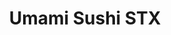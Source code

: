 ---
layout: place
title: "Umami Sushi STX"
permalink: //christiansted/umami-sushi-stx.html
stateAbbr: US
stateName: undefined
cityName: Christiansted
seo:
  name: "Umami Sushi STX"
  type: Restaurant
  links: null
description: "Looking for sushi in Christiansted, undefined? Check out Umami Sushi STX for a delightful Japanese dining experience. Enjoy a variety of sushi and other dish..."
place_id: ChIJjfCHWyO1GowRUtYmqdxeG-A
photos:
  - name: >-
      places/ChIJjfCHWyO1GowRUtYmqdxeG-A/photos/AeeoHcIy0e8Md7zU8uOddUpJWmuPxogvQ0fOpBoC6JuCA6CohuzLNy3eFpkRRZMAOxS3KhyONEdjM4w6XNYKWwpkTPnwi-JoTFQ4BJZfcxpjfxCgvgCJI85jhwiXA6df97OYDf6-eJAGv9yS7baeRn8fss_IqbHBBGBZ2A8r1s4WK6LpLx2JUWn4XqUNoaS80VJJaBxgVZx4laoXMa04e-TMOhQ_dWgFUhN8LPKQ2_BpK_PjjQMob5gy9nNdUnZyUPPvGLY0aCYJC8XYEUuJ0fE0UHZJiYBXz1Az8V302TbMeQxa_ENdSH8hv3djISh6A6JQYD-Pb7-NFtfPRX92m1EBLjUlocqZH6KqUzRbJ36poVUwygO4R0QhtfTqbK2TiLfm7YLpCmXe9iv9HprowAOoz35qrgb6r50AHc00Gvu4ZJtHrGWL
    widthPx: 1920
    heightPx: 1080
    authorAttributions:
      - displayName: Tadd Morris
        uri: https://maps.google.com/maps/contrib/101066148369641384594
        photoUri: >-
          https://lh3.googleusercontent.com/a/ACg8ocLr39Ab-vZD5cGcbBTnuGGNsJvqOh9MAzjsqXQbQVg67Jw6rds=s100-p-k-no-mo
    flagContentUri: >-
      https://www.google.com/local/imagery/report/?cb_client=maps_api_places.places_api&image_key=!1e10!2sCIHM0ogKEICAgIDL7umCyQE&hl=en-US
    googleMapsUri: >-
      https://www.google.com/maps/place//data=!3m4!1e2!3m2!1sCIHM0ogKEICAgIDL7umCyQE!2e10!4m2!3m1!1s0x8c1ab5235b87f08d:0xe01b5edca926d652
  - name: >-
      places/ChIJjfCHWyO1GowRUtYmqdxeG-A/photos/AeeoHcJ7bmqgh5YdtocZ2bfQMSuTa8BKfbytsge5pqInwMKOMxvt8fwy9eQQsthHJP4lV4jdezNUI59aaHghK0U20JQ6rcFkmPpZzQHW_5Zsn33K6RzkHl2VhVICb-yTxpfnuJAU6BOnb1EiWU-LygCUfBq3fidnViI0gqscxmR0-pCwWtZBwX7sEc-wIsWgXb0sROFxSEvYlbqeXEozFw8aMCehElPPFd2SmpHeg7hD52U3Ba61rVocWuKszGx1DvMbyoMeukMBeo98W-SuNf3eoMC_3so5244f3CBlZFJzpCYUOw
    widthPx: 3773
    heightPx: 1922
    authorAttributions:
      - displayName: Umami Sushi STX
        uri: https://maps.google.com/maps/contrib/114858002142879871332
        photoUri: >-
          https://lh3.googleusercontent.com/a-/ALV-UjUGPRbMvuKKQGHme51OUtGrI_YvgZ_RR2gcfSIZQC1MNrRU4tc=s100-p-k-no-mo
    flagContentUri: >-
      https://www.google.com/local/imagery/report/?cb_client=maps_api_places.places_api&image_key=!1e10!2sAF1QipO_GBTBsQI4RaE79JlyNk1OhxCKoDOk5-RlIo2m&hl=en-US
    googleMapsUri: >-
      https://www.google.com/maps/place//data=!3m4!1e2!3m2!1sAF1QipO_GBTBsQI4RaE79JlyNk1OhxCKoDOk5-RlIo2m!2e10!4m2!3m1!1s0x8c1ab5235b87f08d:0xe01b5edca926d652
  - name: >-
      places/ChIJjfCHWyO1GowRUtYmqdxeG-A/photos/AeeoHcKOxKmB8Y4UsAKY4PqKMGjFLWwuGciwDKo46n8wSoxslgTnY2-L6fx6McTTpeG7q-rzzSQCP9oKjs0s0DgFBoJgoK_Vyw18GaF3mIIQ-uxx3MIFmYo1_Ugqx4iWFotWxQC2alxTEsMrM9PZ4OVLdSVfM8sxz-huZb1iIvsv9k09MwxBr6zvEpTDvULCTWQvL-MJgf-jBgobvRuhzbXSEWrZnoF1vrHAZrABpzn5Kr4IYGZbqUD26HUE1pNiSq0rswTct44_oQkmhxCaZzrTTjnDPNmWTpXnaAJahN8Bb9U6fQ
    widthPx: 1178
    heightPx: 1399
    authorAttributions:
      - displayName: Umami Sushi STX
        uri: https://maps.google.com/maps/contrib/114858002142879871332
        photoUri: >-
          https://lh3.googleusercontent.com/a-/ALV-UjUGPRbMvuKKQGHme51OUtGrI_YvgZ_RR2gcfSIZQC1MNrRU4tc=s100-p-k-no-mo
    flagContentUri: >-
      https://www.google.com/local/imagery/report/?cb_client=maps_api_places.places_api&image_key=!1e10!2sAF1QipNU8d_67zYlf3MBNdukNS8mRbfTXU2Q2CsK7T6b&hl=en-US
    googleMapsUri: >-
      https://www.google.com/maps/place//data=!3m4!1e2!3m2!1sAF1QipNU8d_67zYlf3MBNdukNS8mRbfTXU2Q2CsK7T6b!2e10!4m2!3m1!1s0x8c1ab5235b87f08d:0xe01b5edca926d652
  - name: >-
      places/ChIJjfCHWyO1GowRUtYmqdxeG-A/photos/AeeoHcKbx6ZU7pur-ElzmttZfh8V6dBQm2rRvpbRdBCIDjuNK-C82C892sSiOkN46nOVuLYcRiy6yC_ByfGr-Lq4gGxL1Mggf7geCauEzAVeTfvvUhacfMnl6InphH2bAfA3S99StpIr1Jd_kNpJJwqGn8n5nBvmhlbk4ad1-Et2TnBSk_MOGjdGc21DZ5lxzXqu5MuaMkyf7d8XsZjOTQ5xhOMfxFJSuQWfVJZTOFWhG7qfsFY-Y4n60qikeTW2h846477rta2rxnzPgdi_vg0irGkzk11ZxhXdiRGyXypqsnSBHImjwcH-hp_omiQPgUoAn28qEbpKQNKPDPo9YST6HrVgsx7aJXZHO-80glPRYjClvA3qQKZTn4NMW5lPeDfH_jBhRgG-QFJjIe0JPDsPRE4wDIzk44WAULaIqAMh9OoCHVY
    widthPx: 3000
    heightPx: 4000
    authorAttributions:
      - displayName: T L
        uri: https://maps.google.com/maps/contrib/111963397761145832468
        photoUri: >-
          https://lh3.googleusercontent.com/a/ACg8ocL-HfGp4zF5vecB1hGDWtxFW07Nj-Li0IiQCS_SjrP7hec=s100-p-k-no-mo
    flagContentUri: >-
      https://www.google.com/local/imagery/report/?cb_client=maps_api_places.places_api&image_key=!1e10!2sCIHM0ogKEICAgIC_oLqX9wE&hl=en-US
    googleMapsUri: >-
      https://www.google.com/maps/place//data=!3m4!1e2!3m2!1sCIHM0ogKEICAgIC_oLqX9wE!2e10!4m2!3m1!1s0x8c1ab5235b87f08d:0xe01b5edca926d652
  - name: >-
      places/ChIJjfCHWyO1GowRUtYmqdxeG-A/photos/AeeoHcJ6ROORlIuwXBVOB6enJfsQmo95U_JE8IwC-X75_kIc8Xj0OrmBM4RD1WAL7UVpOuiJFK2kK75zDXoj_qOsjPdoa0HbC_dP5YsBo0Fu31ogGju-t2vG0We7muEBH-iKQbbC1JhuI0esTFVawbw3VZKEnAITEpRC48ePLx5JtH7dQ0QC6KBcBt2GDPbe-uR-CohDZOZTRzoPKfzvLQGahdLdyl8MUAZVkQESTIIySEfY6zjsY2PDGp95mWmSap6jED6oTbq-cl1qxNbGmUUFylQm3d82ekf-4K3VwLAbveSnucl0M2aVo1Hea9XSLuoKmOxQpk9RCQ3JPPTuSJruI5xI3yQC8LFSyTzObQifR-GELruG9T8KuiX9TCSyv_10le1QQ61a4v8B2MmAxmwYmTxGc63F998zJYovEraXIc-kb3Wo
    widthPx: 4080
    heightPx: 3072
    authorAttributions:
      - displayName: Anne Kershaw
        uri: https://maps.google.com/maps/contrib/111314640329486685227
        photoUri: >-
          https://lh3.googleusercontent.com/a-/ALV-UjVwsjKYSJ0O0MwgX4iU7ilwMF6dhOlBV92YP84qnmgs9_BT3nc4xg=s100-p-k-no-mo
    flagContentUri: >-
      https://www.google.com/local/imagery/report/?cb_client=maps_api_places.places_api&image_key=!1e10!2sCIHM0ogKEICAgMCQ3cuAzAE&hl=en-US
    googleMapsUri: >-
      https://www.google.com/maps/place//data=!3m4!1e2!3m2!1sCIHM0ogKEICAgMCQ3cuAzAE!2e10!4m2!3m1!1s0x8c1ab5235b87f08d:0xe01b5edca926d652
  - name: >-
      places/ChIJjfCHWyO1GowRUtYmqdxeG-A/photos/AeeoHcJE7gEn7pIRwGtbNfzG_-r30n0DM4rcAyjTcCH4M5OD7DZHalw4MsqyFCnKIX6ku7XuxiR8z6tYP5b1xlgk8I-a8KttzfRKzhV9nWpO6UnpqiIuW6v-Ge234Kj6o5vAkt2E-bYKE-Krc2sBap2lYxvMEFTqpeUb8BtBVbgq2wx1IG9TNKTiVh787wBpDb__4FYnrBc_2BN_zBSZnIF9e9t6LlX8NE94Vkh3zuOEtApBehd1ZLYwHsKZ0lcvc1MiZ6jLh_S_hzq6g-PPDosgIfPS8UV1PrWMG4tXFcmae1E56k8YAnpbHeB_8XNFJ8QPIO-LOlrr_fpiqRP-IgdfHYkwUxPIoSpl4a62mL7asVDj5jJ5xn6xn_nXAvRmy0iT1RKnNrmQ0IhU0dUBAKUDgJzcet-dAUpiPJOkk24cAMYaRw
    widthPx: 3000
    heightPx: 4000
    authorAttributions:
      - displayName: T L
        uri: https://maps.google.com/maps/contrib/111963397761145832468
        photoUri: >-
          https://lh3.googleusercontent.com/a/ACg8ocL-HfGp4zF5vecB1hGDWtxFW07Nj-Li0IiQCS_SjrP7hec=s100-p-k-no-mo
    flagContentUri: >-
      https://www.google.com/local/imagery/report/?cb_client=maps_api_places.places_api&image_key=!1e10!2sCIHM0ogKEICAgIC_oLqXdw&hl=en-US
    googleMapsUri: >-
      https://www.google.com/maps/place//data=!3m4!1e2!3m2!1sCIHM0ogKEICAgIC_oLqXdw!2e10!4m2!3m1!1s0x8c1ab5235b87f08d:0xe01b5edca926d652
  - name: >-
      places/ChIJjfCHWyO1GowRUtYmqdxeG-A/photos/AeeoHcIVnFeBT6MsxbPx__6C0ks7VRr7YnOxEv8jMjXYtNgqp0te4nxRHUglWo7YotT4RP2-sc8pCI-XWUydg93lJoVcIqiNfGqovw5IrdJYdxGIF2qmR5dHDsyvb-p8LTsmHDpTyiAzjxx4uvWf4IiET6XhtmX_9PLZqAiZ2zGq5Xemuvgyy27mzvMoyw3vs3Rkm-bIxxHM7BQmsTPfuulvSxnhmP5nZ98dDDAte0qFEE56m5CVNDBKZWazJboVYkz0ZOOGsbomuJLpHiGdwRT2DD6SDwgXSKDPe0XVENqjkzeuaRqJnwXOuE2GAOAuVtxBFQjKm5JmSEUSzxAnFpbQpkmcqQ-7o2A6T4NuOKBHbH1OblxWuePZ1dXkJ0BLBU9q31T-Nuom_ImInENSdaGgwdUAiCUtcusEQLb-94DAZzo
    widthPx: 1941
    heightPx: 2525
    authorAttributions:
      - displayName: T L
        uri: https://maps.google.com/maps/contrib/111963397761145832468
        photoUri: >-
          https://lh3.googleusercontent.com/a/ACg8ocL-HfGp4zF5vecB1hGDWtxFW07Nj-Li0IiQCS_SjrP7hec=s100-p-k-no-mo
    flagContentUri: >-
      https://www.google.com/local/imagery/report/?cb_client=maps_api_places.places_api&image_key=!1e10!2sCIHM0ogKEICAgIDdzpr8Zg&hl=en-US
    googleMapsUri: >-
      https://www.google.com/maps/place//data=!3m4!1e2!3m2!1sCIHM0ogKEICAgIDdzpr8Zg!2e10!4m2!3m1!1s0x8c1ab5235b87f08d:0xe01b5edca926d652
  - name: >-
      places/ChIJjfCHWyO1GowRUtYmqdxeG-A/photos/AeeoHcLL-912x8kg4N3_wjM2K23sBh4E0_RJEHnI3aQR8c6IZhRlre7mQc1JBTw19K5e3dCpI8V_bdKQsiBZD9HKEnNCYvvghDAC3rHMyPt7kotYRp9BN-eysQizF8q6H5n2QQnnitTORQ6aGC6ImHXjQr1djIMIMotcFH5F6O3E4NnVxuqXXlLZxWLOqOG4deyBR-FwZ79mhN4CwGSh8fuJZHFBR3PWVyQn6oM76Jue8GwIhA5Mjjx7z3x7cSWL5xk25Aw2XlAkJwBkEkBojvY3xdtmXLEFDoajGYI6OTLRlu5MxJyXX7245iP5glAfQpLwXF6Oi0-6xUSBkeb53CAcHo0U-ehmBrVeSx9rMSm3NcbROFsHmAtXhr_pov1h1nBvGOYMbBthUOmDyjI1NMWdRg4TnLAqZE4H822SJ4vXsfJkqA
    widthPx: 2268
    heightPx: 4032
    authorAttributions:
      - displayName: andrew pocchia
        uri: https://maps.google.com/maps/contrib/109781324153641601168
        photoUri: >-
          https://lh3.googleusercontent.com/a-/ALV-UjUiizjAfYjmY_4IVIx5WKAGxPSxoeuiLnpmTAOuLOoAxyltCJVIiQ=s100-p-k-no-mo
    flagContentUri: >-
      https://www.google.com/local/imagery/report/?cb_client=maps_api_places.places_api&image_key=!1e10!2sCIHM0ogKEICAgIDd--aPAQ&hl=en-US
    googleMapsUri: >-
      https://www.google.com/maps/place//data=!3m4!1e2!3m2!1sCIHM0ogKEICAgIDd--aPAQ!2e10!4m2!3m1!1s0x8c1ab5235b87f08d:0xe01b5edca926d652
  - name: >-
      places/ChIJjfCHWyO1GowRUtYmqdxeG-A/photos/AeeoHcJ2FGOWlcnsyQhzgGUhNk07mv__vQOkr8OYsexlGyD5Toy7EI3D7xMepWrdzAK5irsF8hvwpj4HN7N6hKpF2wbAOOnsevVLja6CaB5Ens34sSJz1S9ZQ98lEa2_FSVP0Fsh6D2URvz92Fll4M4r5bOjl_0Qkiyif_St_CwDpvhH2R6NFTZQONZxFaABSifALe7D_MToZZH5ZwJ-giqKJPJhedbLvJeoyfUdkqpXrU7b7-1SnyN2aUYsV3TgN7VQvMtcTuBgYl-1tiIWLLLPO_kPhIjik7uFCeO68msZqfX4rgFJ7T8ljQLQZ4pvYlHGqsdBORkv5b_6MIroSFYV34Pfk1j2qqeSRoZTe9GsWDpriHInRl8GBxJugF2bE2dQsscgSOdEl7iC007wUVKe4UjktPFjP_Mvmg1SfFGofc0cDg
    widthPx: 3000
    heightPx: 4000
    authorAttributions:
      - displayName: T L
        uri: https://maps.google.com/maps/contrib/111963397761145832468
        photoUri: >-
          https://lh3.googleusercontent.com/a/ACg8ocL-HfGp4zF5vecB1hGDWtxFW07Nj-Li0IiQCS_SjrP7hec=s100-p-k-no-mo
    flagContentUri: >-
      https://www.google.com/local/imagery/report/?cb_client=maps_api_places.places_api&image_key=!1e10!2sCIHM0ogKEICAgIC_oLqXDw&hl=en-US
    googleMapsUri: >-
      https://www.google.com/maps/place//data=!3m4!1e2!3m2!1sCIHM0ogKEICAgIC_oLqXDw!2e10!4m2!3m1!1s0x8c1ab5235b87f08d:0xe01b5edca926d652
  - name: >-
      places/ChIJjfCHWyO1GowRUtYmqdxeG-A/photos/AeeoHcJcG9JiUP4nBazrxkwl_eOU-QyMYDe3DyfRLEXf0B7vCslOox3vMpoIUNX7yqAlumqIGq7Eune2vabQ366H63QeHbs2Qh8AmRiTwGqZcv4s-7Yb1COLycOqfYfIsHIOZLkVjNWWvqyzXHfLMHe1JEZD0Fy-BGVDx_jaZp4BL4ujarS_UvgDdYhAtIt4dh2i_x3BZOdE530Itcj8R6uMw7RbOIHAt8CHF1ReraQ-HncwXHUtUTW2fdFBaiNaFog3kGnTdws9X4g0IBG15vRoHEYPcA_h_Dg_hJInpI2pSN4f6k2eTDHFlM2AlKBiC72eXO27HKJTYxEWSu9pHikKJLW3K28cZRH3wznuNr42OPLOpw5ibN5NP6-nmpg6xMK0gNtXKjzRpBkIwuEUulyVx39151xzZ_I-FpSibMiKLXWQ6gGE
    widthPx: 3024
    heightPx: 4032
    authorAttributions:
      - displayName: Joia W.
        uri: https://maps.google.com/maps/contrib/102541057478532549488
        photoUri: >-
          https://lh3.googleusercontent.com/a-/ALV-UjVySpQlqqmgputd6q3tmYAwXUHbcgE0j3Dt-lGA-Bl3kvHPah1K=s100-p-k-no-mo
    flagContentUri: >-
      https://www.google.com/local/imagery/report/?cb_client=maps_api_places.places_api&image_key=!1e10!2sCIHM0ogKEICAgICJ4OD-zgE&hl=en-US
    googleMapsUri: >-
      https://www.google.com/maps/place//data=!3m4!1e2!3m2!1sCIHM0ogKEICAgICJ4OD-zgE!2e10!4m2!3m1!1s0x8c1ab5235b87f08d:0xe01b5edca926d652
address: 4034 La Grande Princesse Drive Unit 3, Christiansted, US 00820, USVI
street: 4034 La Grande Princesse Drive Unit 3
city: Christiansted
state: US
zip: '00820'
country: USVI
neighborhood: La Grande Princesse
latitude: '17.752649'
longitude: '-64.726321'
accessibility_options:
  wheelchairAccessibleParking: true
business_status: OPERATIONAL
name: Umami Sushi STX
google_maps_links:
  directionsUri: >-
    https://www.google.com/maps/dir//''/data=!4m7!4m6!1m1!4e2!1m2!1m1!1s0x8c1ab5235b87f08d:0xe01b5edca926d652!3e0
  placeUri: https://maps.google.com/?cid=16148605190690756178
  writeAReviewUri: >-
    https://www.google.com/maps/place//data=!4m3!3m2!1s0x8c1ab5235b87f08d:0xe01b5edca926d652!12e1
  reviewsUri: >-
    https://www.google.com/maps/place//data=!4m4!3m3!1s0x8c1ab5235b87f08d:0xe01b5edca926d652!9m1!1b1
  photosUri: >-
    https://www.google.com/maps/place//data=!4m3!3m2!1s0x8c1ab5235b87f08d:0xe01b5edca926d652!10e5
primary_type: Takeout Restaurant
opening_hours:
  regular: null
  current: null
secondary_opening_hours:
  regular:
    weekdayDescriptions: null
    type: null
  current:
    weekdayDescriptions: null
    type: null
phone: null
price_level: null
price_range: null
rating: null
rating_count: 0
website: null
reviews: null
parking_options: null
payment_options: null
allow_dogs: null
curbside_pickup: null
delivery: null
dine_in: null
good_for_children: null
good_for_groups: null
good_for_sports: null
live_music: null
menu_for_children: null
outdoor_seating: null
reservable: null
restroom: null
serves_beer: null
serves_breakfast: null
serves_brunch: null
serves_cocktails: null
serves_coffee: null
serves_dinner: null
serves_dessert: null
serves_lunch: null
serves_vegetarian_food: null
serves_wine: null
takeout: null
summary: null

---